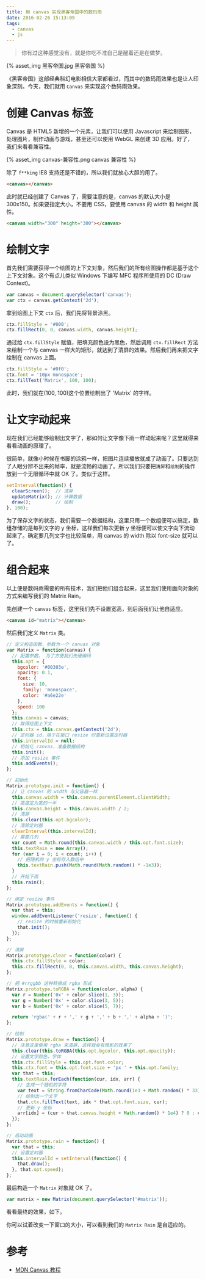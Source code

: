 ```yaml
---
title: 用 canvas 实现黑客帝国中的数码雨
date: 2016-02-26 15:13:09
tags:
  - canvas
  - js
---
```


> 你有过这种感觉没有，就是你吃不准自己是醒着还是在做梦。

{% asset_img 黑客帝国.jpg 黑客帝国 %}

《黑客帝国》这部经典科幻电影相信大家都看过，而其中的数码雨效果也是让人印象深刻。今天，我们就用 `Canvas` 来实现这个数码雨效果。

# 创建 Canvas 标签
Canvas 是 HTML5 新增的一个元素，让我们可以使用 Javascript 来绘制图形，处理图片，制作动画与游戏，甚至还可以使用 WebGL 来创建 3D 应用。好了， 我们来看看兼容性。

{% asset_img canvas-兼容性.png canvas 兼容性 %}

除了 `f**king` IE8 支持还是不错的，所以我们就放心大胆的用了。

```html
<canvas></canvas>
```

此时就已经创建了 Canvas 了，需要注意的是，canvas 的默认大小是 300x150。如果要指定大小，不要用 CSS，要使用 canvas 的 width 和 height 属性。

```html
<canvas width="300" height="300"></canvas>
```

# 绘制文字
首先我们需要获得一个绘图的上下文对象，然后我们的所有绘图操作都是基于这个上下文对象。这个有点儿类似 Windows 下编写 MFC 程序所使用的 DC (Draw Context)。

```js
var canvas = document.querySelector('canvas');
var ctx = canvas.getContext('2d');
```

拿到绘图上下文 `ctx` 后，我们先将背景涂黑。

```js
ctx.fillStyle = '#000';
ctx.fillRect(0, 0, canvas.width, canvas.height);
```

通过给 `ctx.fillStyle` 赋值，把填充颜色设为黑色，然后调用 `ctx.fillRect` 方法来绘制一个与 canvas 一样大的矩形，就达到了清屏的效果。然后我们再来把文字绘制在 canvas 上面。

```js
ctx.fillStyle = '#0f0';
ctx.font = '10px monospace';
ctx.fillText('Matrix', 100, 100);
```

此时，我们就在(100, 100)这个位置绘制出了 'Matrix' 的字样。

# 让文字动起来
现在我们已经能够绘制出文字了，那如何让文字像下雨一样动起来呢？这里就得来看看动画的原理了。

很简单，就像小时候在书脚的涂鸦一样，把图片连续播放就成了动画了。只要达到了人眼分辨不出来的帧率，就是流畅的动画了。所以我们只要把`清屏`和`绘制`的操作放到一个无限循环中就 OK 了。类似于这样。

```js
setInterval(function() {
  clearScreen();  // 清屏
  updateMatrix(); // 计算数据
  draw();         // 绘制  
}, 100);
```

为了保存文字的状态，我们需要一个数据结构，这里只用一个数组便可以搞定，数组存储的是每列文字的 y 坐标，这样我们每次更新 y 坐标便可以使文字向下流动起来了。确定要几列文字也比较简单，用 canvas 的 width 除以 font-size 就可以了。

# 组合起来
以上便是数码雨需要的所有技术，我们把他们组合起来，这里我们使用面向对象的方式来编写我们的 Matrix Rain。

先创建一个 `canvas` 标签，这里我们先不设置宽高，到后面我们让他自适应。

```html
<canvas id="matrix"></canvas>
```

然后我们定义 `Matrix` 类。

```js
// 定义构造函数，参数为一个 canvas 对象
var Matrix = function(canvas) {
  // 配置参数， 为了方便我们先硬编码
  this.opt = {
    bgcolor: '#00303e',
    opacity: 0.1,
    font: {
      size: 10,
      family: 'monospace',
      color: '#a6e22e'
    },
    speed: 100
  };
  this.canvas = canvas;
  // 取得绘图上下文
  this.ctx = this.canvas.getContext('2d');
  // 定时器 id，用于在窗口 resize 时重新设置定时器
  this.intervalId = null;
  // 初始化 canvas，准备数据结构
  this.init();
  // 添加 resize 事件
  this.addEvents();
};

// 初始化
Matrix.prototype.init = function() {
  // 让 canvas 的 width 与父容器一样
  this.canvas.width = this.canvas.parentElement.clientWidth;
  // 高度定为宽的一半
  this.canvas.height = this.canvas.width / 2;
  // 清屏
  this.clear(this.opt.bgcolor);
  // 清除定时器
  clearInterval(this.intervalId);
  // 需要几列
  var count = Math.round(this.canvas.width / this.opt.font.size);
  this.textRain = new Array();
  for (var i = 0; i < count; i++) {
    // 把随机的 y 坐标存入数组中
    this.textRain.push(Math.round(Math.random() * -1e3));
  }
  // 开始下雨
  this.rain();
};

// 绑定 resize 事件
Matrix.prototype.addEvents = function() {
  var that = this;
  window.addEventListener('resize', function() {
    // resize 的时候重新初始化
    that.init();
  });
};

// 清屏
Matrix.prototype.clear = function(color) {
  this.ctx.fillStyle = color;
  this.ctx.fillRect(0, 0, this.canvas.width, this.canvas.height);
};

// 把 #rrggbb 这种转换成 rgba 形式
Matrix.prototype.toRGBA = function(color, alpha) {
  var r = Number('0x' + color.slice(1, 3));
  var g = Number('0x' + color.slice(3, 5));
  var b = Number('0x' + color.slice(5, 7));

  return 'rgba(' + r + ',' + g + ',' + b + ',' + alpha + ')';
};

// 绘制
Matrix.prototype.draw = function() {
  // 注意这里使用 rgba 来清屏，这样就会有残影的效果了
  this.clear(this.toRGBA(this.opt.bgcolor, this.opt.opacity));
  // 设置文字颜色，字体
  this.ctx.fillStyle = this.opt.font.color;
  this.ctx.font = this.opt.font.size + 'px ' + this.opt.family;
  var that = this;
  this.textRain.forEach(function(cur, idx, arr) {
    // 生成一个随机的字符
    var text = String.fromCharCode(Math.round(1e3 + Math.random() * 33));
    // 绘制出一个文字
    that.ctx.fillText(text, idx * that.opt.font.size, cur);
    // 更新 y 坐标
    arr[idx] = (cur > that.canvas.height + Math.random() * 1e4) ? 0 : cur + that.opt.font.size;
  });
};

// 启动动画
Matrix.prototype.rain = function() {
  var that = this;
  // 设置定时器
  this.intervalId = setInterval(function() {
    that.draw();
  }, that.opt.speed);
};
```

最后构造一个 `Matrix` 对象就 OK 了。

```js
var matrix = new Matrix(document.querySelector('#matrix'));
```

看看最终的效果，如下。

<canvas id="matrix" style="display: block; margin: 0 auto"></canvas>
<script>
var Matrix = function(canvas) {
  this.opt = {
    bgcolor: '#00303e',
    opacity: 0.1,
    font: {
      size: 10,
      family: 'monospace',
      color: '#a6e22e'
    },
    speed: 100
  };
  this.canvas = canvas;
  this.ctx = this.canvas.getContext('2d');
  this.intervalId = null;
  this.init();
  this.addEvents();
};
Matrix.prototype.init = function() {
  this.canvas.width = this.canvas.parentElement.clientWidth;
  this.canvas.height = this.canvas.width / 2;
  this.clear(this.opt.bgcolor);
  clearInterval(this.intervalId);
  var count = Math.round(this.canvas.width / this.opt.font.size);
  this.textRain = new Array();
  for (var i = 0; i < count; i++) {
    this.textRain.push(Math.round(Math.random() * -1e3));
  }
  this.rain();
};
Matrix.prototype.addEvents = function() {
  var that = this;
  window.addEventListener('resize', function() {
    that.init();
  });
};
Matrix.prototype.clear = function(color) {
  this.ctx.fillStyle = color;
  this.ctx.fillRect(0, 0, this.canvas.width, this.canvas.height);
};
Matrix.prototype.toRGBA = function(color, alpha) {
  var r = Number('0x' + color.slice(1, 3));
  var g = Number('0x' + color.slice(3, 5));
  var b = Number('0x' + color.slice(5, 7));

  return 'rgba(' + r + ',' + g + ',' + b + ',' + alpha + ')';
};
Matrix.prototype.draw = function() {
  this.clear(this.toRGBA(this.opt.bgcolor, this.opt.opacity));
  this.ctx.fillStyle = this.opt.font.color;
  this.ctx.font = this.opt.font.size + 'px ' + this.opt.family;
  var that = this;
  this.textRain.forEach(function(cur, idx, arr) {
    var text = String.fromCharCode(Math.round(1e3 + Math.random() * 33));
    that.ctx.fillText(text, idx * that.opt.font.size, cur);
    arr[idx] = (cur > that.canvas.height + Math.random() * 1e4) ? 0 : cur + that.opt.font.size;
  });
};
Matrix.prototype.rain = function() {
  var that = this;
  this.intervalId = setInterval(function() {
    that.draw();
  }, that.opt.speed);
};
var matrix = new Matrix(document.querySelector('#matrix'));
</script>

你可以试着改变一下窗口的大小，可以看到我们的 `Matrix Rain` 是自适应的。

# 参考
- [MDN Canvas 教程](https://developer.mozilla.org/zh-CN/docs/Web/API/Canvas_API/Tutorial)
